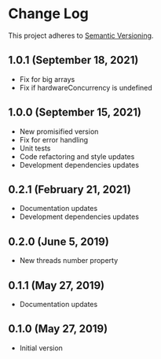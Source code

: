 # Change Log
This project adheres to [Semantic Versioning](http://semver.org/).

## 1.0.1 (September 18, 2021)
* Fix for big arrays
* Fix if hardwareConcurrency is undefined

## 1.0.0 (September 15, 2021)
* New promisified version
* Fix for error handling
* Unit tests
* Code refactoring and style updates
* Development dependencies updates

## 0.2.1 (February 21, 2021)
* Documentation updates
* Development dependencies updates

## 0.2.0 (June 5, 2019)
* New threads number property

## 0.1.1 (May 27, 2019)
* Documentation updates

## 0.1.0 (May 27, 2019)
* Initial version
